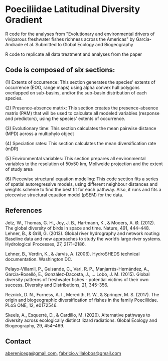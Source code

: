 # Poeciliidae Latitudinal Diversity Gradient
R code for the analyses from "Evolutionary and environmental drivers of viviparous freshwater fishes richness across the Americas" by García-Andrade et al. Submitted to Global Ecology and Biogeography

R code to replicate all data treatment and analyses from the paper

## Code is composed of six sections:
(1) Extents of occurrence: This section generates the species' extents of occurrence (EOO, range maps) using alpha convex hull polygons overlapped on sub-basins, and/or the sub-basin distribution of each species.

(2) Presence-absence matrix: This section creates the presence-absence matrix (PAM) that will be used to calculate all modeled variables (response and predictors),  using the species' extents of occurrence. 

(3) Evolutionary time: This section calculates the mean pairwise distance (MPD) across a multiphylo object

(4) Speciation rates: This section calculates the mean diversification rate (mDR)

(5) Environmental variables: This section prepares all environmental variables to the resolution of 50x50 km, Mollweide projection and the extent of study area

(6) Piecewise structural equation modeling:  This code section fits a series of spatial autoregressive models, using different  neighbour distances and weights scheme to find the best fit for each pathway. Also, it runs and fits a piecewise structural equation model (pSEM) for the data.


## References
Jetz, W., Thomas, G. H., Joy, J. B., Hartmann, K., & Mooers, A. Ø. (2012). The global diversity of birds in space and time. Nature, 491, 444–448.
Lehner, B., & Grill, G. (2013). Global river hydrography and network routing: Baseline data and new approaches to study the world’s large river systems. Hydrological Processes, 27, 2171–2186.

Lehner, B., Verdin, K., & Jarvis, A. (2006). HydroSHEDS technical documentation. Washington DC.

Pelayo-Villamil, P., Guisande, C., Vari, R. P., Manjarrés-Hernández, A., García-Roselló, E., González-Dacosta, J., … Lobo, J. M. (2015). Global diversity patterns of freshwater fishes - potential victims of their own success. Diversity and Distributions, 21, 345–356.

Reznick, D. N., Furness, A. I., Meredith, R. W., & Springer, M. S. (2017). The origin and biogeographic diversification of fishes in the family Poeciliidae. PLoS ONE, 12, e0172546.

Skeels, A., Esquerré, D., & Cardillo, M. (2020). Alternative pathways to diversity across ecologically distinct lizard radiations. Global Ecology and Biogeography, 29, 454–469.

## Contact
aberenicega@gmail.com, fabricio.villalobos@gmail.com

